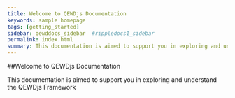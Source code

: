 ```yaml
---
title: Welcome to QEWDjs Documentation
keywords: sample homepage
tags: [getting_started]
sidebar: qewddocs_sidebar  #rippledocs1_sidebar
permalink: index.html
summary: This documentation is aimed to support you in exploring and understand the Ripple Foundations open source platform showcase stack.
---
```


##Welcome to QEWDjs Documentation

This documentation is aimed to support you in exploring and understand the QEWDjs Framework  
